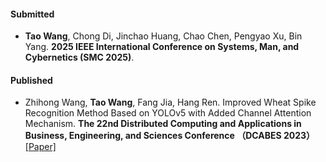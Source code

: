 #### Submitted

- **Tao Wang**, Chong Di, Jinchao Huang, Chao Chen, Pengyao Xu, Bin Yang. <strong>2025 IEEE International Conference on Systems, Man, and Cybernetics (SMC 2025)</strong>. 

#### Published

- Zhihong Wang, **Tao Wang**, Fang Jia, Hang Ren. Improved Wheat Spike Recognition Method Based on YOLOv5 with Added Channel Attention Mechanism. **The 22nd Distributed Computing and Applications in Business, Engineering, and Sciences Conference （DCABES 2023）**[[Paper]]([10.1109/DSInS64146.2024.10991985](https://doi.org/10.1109/DSInS64146.2024.10991985))


